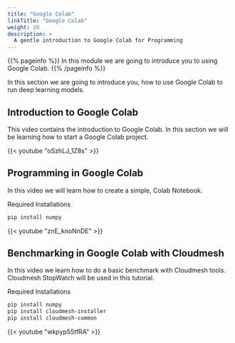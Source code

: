 ```yaml
---
title: "Google Colab"
linkTitle: "Google Colab"
weight: 20
description: >
  A gentle introduction to Google Colab for Programming
---
```


{{% pageinfo %}}
In this module we are going to introduce you to using Google Colab.
{{% /pageinfo %}}


In this section we are going to introduce you, how to use Google Colab
to run deep learning models.

## Introduction to Google Colab

This video contains the introduction to Google Colab. In this section
we will be learning how to start a Google Colab project.


{{< youtube "oSzhLJ_1Z8s" >}}

## Programming in Google Colab

In this video we will learn how to create a simple, Colab Notebook. 

Required Installations

```bash
pip install numpy
```
{{< youtube "znE_knoNnDE" >}}

## Benchmarking in Google Colab with Cloudmesh

In this video we learn how to do a basic benchmark with Cloudmesh tools.
Cloudmesh StopWatch will be used in this tutorial. 

Required Installations

```bash
pip install numpy
pip install cloudmesh-installer
pip install cloudmesh-common
```
{{< youtube "wkpyp55tfRA" >}}



